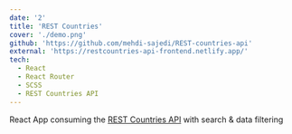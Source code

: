 ```yaml
---
date: '2'
title: 'REST Countries'
cover: './demo.png'
github: 'https://github.com/mehdi-sajedi/REST-countries-api'
external: 'https://restcountries-api-frontend.netlify.app/'
tech:
  - React
  - React Router
  - SCSS
  - REST Countries API
---
```


React App consuming the [REST Countries API](https://restcountries.com) with search & data filtering
